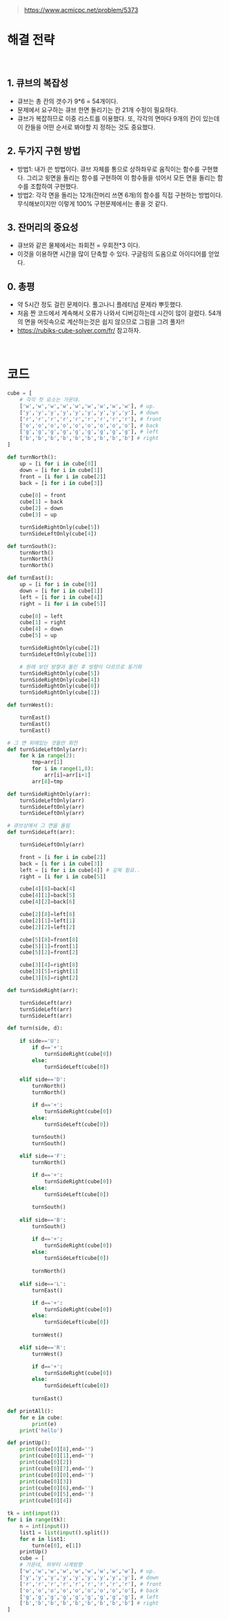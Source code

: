 > [ https://www.acmicpc.net/problem/5373 ]( https://www.acmicpc.net/problem/5373 )   

# 해결 전략

</br>

## 1.  큐브의 복잡성
- 큐브는 총 칸의 갯수가 9*6 = 54개이다.
- 문제에서 요구하는 큐브 한면 돌리기는 칸 21개 수정이 필요하다.
- 큐브가 복잡하므로 이중 리스트를 이용했다. 또, 각각의 면마다 9개의 칸이 있는데 이 칸들을 어떤 순서로 봐야할 지 정하는 것도 중요했다.

## 2. 두가지 구현 방법
- 방법1: 내가 쓴 방법이다. 큐브 자체를 통으로 상하좌우로 움직이는 함수를 구현했다. 그리고 윗면을 돌리는 함수를 구현하여 이 함수들을 섞어서 모든 면을 돌리는 함수를 조합하여 구현했다.
- 방법2: 각각 면을 돌리는 12개(잔머리 쓰면 6개)의 함수를 직접 구현하는 방법이다. 무식해보이지만 이렇게 100% 구현문제에서는 좋을 것 같다.

## 3. 잔머리의 중요성
- 큐브와 같은 물체에서는 좌회전 = 우회전*3 이다.
- 이것을 이용하면 시간을 많이 단축할 수 있다. 구글링의 도움으로 아이디어를 얻었다.

## 0. 총평
- 약 5시간 정도 걸린 문제이다. 풀고나니 플레티넘 문제라 뿌듯했다.
- 처음 짠 코드에서 계속해서 오류가 나와서 디버깅하는데 시간이 많이 걸렸다. 54개의 면을 머릿속으로 계산하는것은 쉽지 않으므로 그림을 그려 풀자!!
- https://rubiks-cube-solver.com/fr/ 참고하자.


</br>

# 코드

```python
cube = [
    # 각각 첫 요소는 가운데.
    ['w','w','w','w','w','w','w','w','w'], # up.
    ['y','y','y','y','y','y','y','y','y'], # down
    ['r','r','r','r','r','r','r','r','r'], # front
    ['o','o','o','o','o','o','o','o','o'], # back
    ['g','g','g','g','g','g','g','g','g'], # left
    ['b','b','b','b','b','b','b','b','b'] # right
]

def turnNorth():
    up = [i for i in cube[0]]
    down = [i for i in cube[1]]
    front = [i for i in cube[2]]
    back = [i for i in cube[3]]

    cube[0] = front
    cube[1] = back
    cube[2] = down
    cube[3] = up

    turnSideRightOnly(cube[5])
    turnSideLeftOnly(cube[4])

def turnSouth():
    turnNorth()
    turnNorth()
    turnNorth()

def turnEast():
    up = [i for i in cube[0]]
    down = [i for i in cube[1]]
    left = [i for i in cube[4]]
    right = [i for i in cube[5]]

    cube[0] = left
    cube[1] = right
    cube[4] = down
    cube[5] = up

    turnSideRightOnly(cube[2])
    turnSideLeftOnly(cube[3])

    # 원래 보던 방향과 돌린 후 방향이 다르므로 동기화
    turnSideRightOnly(cube[5])
    turnSideRightOnly(cube[4])
    turnSideRightOnly(cube[0])
    turnSideRightOnly(cube[1])

def turnWest():

    turnEast()
    turnEast()
    turnEast()

# 그 면 위에있는 것들만 회전
def turnSideLeftOnly(arr):
    for k in range(2):
        tmp=arr[1]
        for i in range(1,8):
            arr[i]=arr[i+1]
        arr[8]=tmp

def turnSideRightOnly(arr):
    turnSideLeftOnly(arr)
    turnSideLeftOnly(arr)
    turnSideLeftOnly(arr)

# 큐브상에서 그 면을 돌림
def turnSideLeft(arr):

    turnSideLeftOnly(arr)

    front = [i for i in cube[2]]
    back = [i for i in cube[3]]
    left = [i for i in cube[4]] # 깊복 필요..
    right = [i for i in cube[5]]

    cube[4][8]=back[4]
    cube[4][1]=back[5]
    cube[4][2]=back[6]

    cube[2][8]=left[8]
    cube[2][1]=left[1]
    cube[2][2]=left[2]

    cube[5][8]=front[8]
    cube[5][1]=front[1]
    cube[5][2]=front[2]

    cube[3][4]=right[8]
    cube[3][5]=right[1]
    cube[3][6]=right[2]

def turnSideRight(arr):

    turnSideLeft(arr)
    turnSideLeft(arr)
    turnSideLeft(arr)

def turn(side, d):
    
    if side=='U':
        if d=='+':
            turnSideRight(cube[0])
        else:
            turnSideLeft(cube[0])
    
    elif side=='D':
        turnNorth()
        turnNorth()

        if d=='+':
            turnSideRight(cube[0])
        else:
            turnSideLeft(cube[0])
        
        turnSouth()
        turnSouth()

    elif side=='F':
        turnNorth()

        if d=='+':
            turnSideRight(cube[0])
        else:
            turnSideLeft(cube[0])
        
        turnSouth()
    
    elif side=='B':
        turnSouth()

        if d=='+':
            turnSideRight(cube[0])
        else:
            turnSideLeft(cube[0])
        
        turnNorth()
    
    elif side=='L':
        turnEast()

        if d=='+':
            turnSideRight(cube[0])
        else:
            turnSideLeft(cube[0])
        
        turnWest()

    elif side=='R':
        turnWest()

        if d=='+':
            turnSideRight(cube[0])
        else:
            turnSideLeft(cube[0])
        
        turnEast()

def printAll():
    for e in cube:
        print(e)
    print('hello')

def printUp():
    print(cube[0][8],end='')
    print(cube[0][1],end='')
    print(cube[0][2])
    print(cube[0][7],end='')
    print(cube[0][0],end='')
    print(cube[0][3])
    print(cube[0][6],end='')
    print(cube[0][5],end='')
    print(cube[0][4])

tk = int(input())
for i in range(tk):
    n = int(input())
    list1 = list(input().split())
    for e in list1:
        turn(e[0], e[1])
    printUp()
    cube = [
    # 가운데, 위부터 시계방향
    ['w','w','w','w','w','w','w','w','w'], # up. 
    ['y','y','y','y','y','y','y','y','y'], # down
    ['r','r','r','r','r','r','r','r','r'], # front
    ['o','o','o','o','o','o','o','o','o'], # back
    ['g','g','g','g','g','g','g','g','g'], # left
    ['b','b','b','b','b','b','b','b','b'] # right
]
```